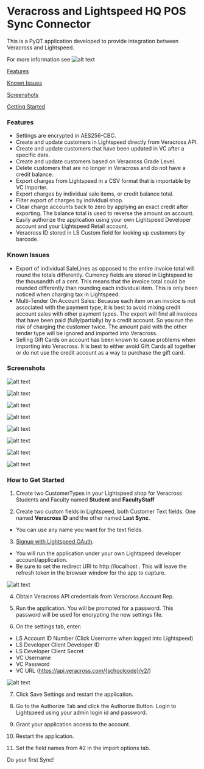 # Veracross and Lightspeed HQ POS Sync Connector

This is a PyQT application developed to provide integration between Veracross and Lightspeed.

For more information see ![alt text](https://github.com/beckf/lightspeed-vc-connector/wiki "WiKi")

[Features](#features)

[Known Issues](#known-issues)

[Screenshots](#screenshots)

[Getting Started](#getting-started)


### <a name="features"></a>Features
* Settings are encrypted in AES256-CBC.
* Create and update customers in Lightspeed directly from Veracross API.
* Create and update customers that have been updated in VC after a specific date.
* Create and update customers based on Veracross Grade Level.
* Delete customers that are no longer in Veracross and do not have a credit balance.
* Export charges from Lightspeed in a CSV format that is importable by VC Importer.
* Export charges by individual sale items, or credit balance total.
* Filter export of charges by individual shop.
* Clear charge accounts back to zero by applying an exact credit after exporting. The balance total is used to reverse the
amount on account.
* Easily authorize the application using your own Lightspeed Developer account and your Lightspeed Retail account.
* Veracross ID stored in LS Custom field for looking up customers by barcode.

### <a name="known-issues"></a>Known Issues
* Export of individual SaleLines as opposed to the entire invoice total will round the totals differently. 
Currency fields are stored in Lightspeed to the thousandth of a cent.  This means that the invoice total could be rounded 
differently than rounding each individual item.  This is only been noticed when charging tax in Lightspeed.
* Multi-Tender On Account Sales: Because each item on an invoice is not associated with the payment type, it is best to 
avoid mixing credit account sales with other payment types.  The export will find all invoices that have been paid (fully/partially)
by a credit account. So you run the risk of charging the customer twice. The amount paid with the other tender type will be ignored
and imported into Veracross.
* Selling Gift Cards on account has been known to cause problems when importing into Veracross.  It is best to either avoid 
Gift Cards all together or do not use the credit account as a way to purchase the gift card. 


### <a name="screenshots"></a>Screenshots
![alt text](images/screenshots/sync.png "Sync Tab")

![alt text](images/screenshots/export.png "Export Tab")

![alt text](images/screenshots/import-options.png "Import Options Tab")

![alt text](images/screenshots/export-options.png "Export Options Tab")

![alt text](images/screenshots/settings.png "Settings Tab")

![alt text](images/screenshots/password.png "Password Tab")

![alt text](images/screenshots/authorize.png "Authorize Tab")

![alt text](images/screenshots/license.png "License Tab")

### <a name="getting-started"></a>How to Get Started
1) Create two CustomerTypes in your Lightspeed shop for Veracross Students and Faculty named **Student** and **FacultyStaff**

2) Create two custom fields in Lightspeed, both Customer Text fields. One named **Veracross ID** and the other named **Last Sync**.
* You can use any name you want for the text fields.

3) [Signup with Lightspeed OAuth](https://cloud.lightspeedapp.com/oauth/register.php).
* You will run the application under your own Lightspeed developer account/application.
* Be sure to set the redirect URI to http://localhost . This will leave the refresh token in the browser window for the app to capture.

![alt text](images/screenshots/ls_oauth_signup.png "LS OAuth")

4) Obtain Veracross API credentials from Veracross Account Rep.
    
5) Run the application.  You will be prompted for a password.  This password will be used for encrypting the new settings file.

6) On the settings tab, enter:
* LS Account ID Number (Click Username when logged into Lightspeed)
* LS Developer Client Developer ID
* LS Developer Client Secret
* VC Username
* VC Password
* VC URL (https://api.veracross.com/{schoolcode}/v2/)

![alt text](images/screenshots/lightspeed-account-num.png "LS AccountNum")

7) Click Save Settings and restart the application.

8) Go to the Authorize Tab and click the Authorize Button.  Login to Lightspeed using your admin login id and password.

9) Grant your application access to the account. 

10) Restart the application.

11) Set the field names from #2 in the import options tab.

Do your first Sync!

